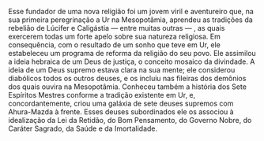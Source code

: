 ﻿Esse fundador de uma nova religião foi um jovem viril e aventureiro que, na sua primeira peregrinação a Ur na Mesopotâmia, aprendeu  as tradições da rebelião de  Lúcifer e Caligástia — entre muitas outras — , as quais exercerem todas um forte apelo sobre sua natureza religiosa. Em consequência, com o resultado de um sonho que teve em Ur, ele estabeleceu um programa de reforma da religião do seu povo. Ele assimilou a ideia hebraica de um Deus de justiça, o conceito mosaico da divindade. A ideia de um Deus supremo estava clara na sua mente; ele considerou diabólicos todos os outros deuses, e os incluiu nas fileiras dos demônios dos quais ouvira na Mesopotâmia. Conheceu também a história dos Sete Espíritos Mestres conforme a tradição existente em Ur, e, concordantemente, criou uma galáxia de sete deuses supremos com Ahura-Mazda à frente. Esses deuses subordinados ele os associou à idealização da Lei da Retidão, do Bom Pensamento, do Governo Nobre, do Caráter Sagrado, da Saúde e da Imortalidade.